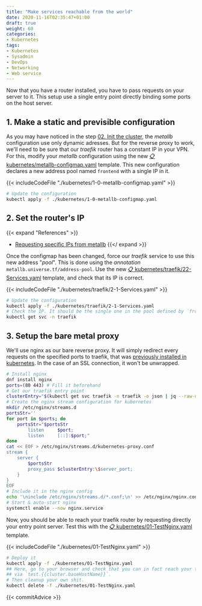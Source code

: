 ```yaml
---
title: "Make services reachable from the world"
date: 2020-11-16T02:35:47+01:00
draft: true
weight: 60
categories:
- Kubernetes
tags:
- Kubernetes
- Sysadmin
- DevOps
- Networking
- Web service
---
```


Now that you have a router installed, you have to pass requests on your server to it. This setup use a single entry point directly binding some ports on the host server.

## 1. Make a static and previsible configuration

As you may have noticed in the step [02. Init the cluster](../02-cluster/index.md), the *metallb* configuration use only dynamic adresses. But for the reverse proxy to work, we'll need to be sure that our *traefik* router has a constant IP in your VPN. For this, modify your *metallb* configuration using the new [:clipboard: kubernetes/metallb-configmap.yaml](./kubernetes/kubernetes/metallb-configmap.yaml) template. This new configuration declares a new address pool named `frontend` with a single IP in it.

{{< includeCodeFile "./kubernetes/1-0-metallb-configmap.yaml" >}}

```sh
# Update the configuration
kubectl apply -f ./kubernetes/1-0-metallb-configmap.yaml
```

## 2. Set the router's IP

{{< expand "References" >}}
* [Requesting specific IPs from metallb](https://metallb.universe.tf/usage/#requesting-specific-ips)
{{</ expand >}}

Once the configmap has been changed, force our *traefik* service to use this new address "*pool*". This is done using the *annotation* `metallb.universe.tf/address-pool`. Use the new [:clipboard: kubernetes/traefik/22-Services.yaml](./kubernetes/traefik/22-Services.yaml) template, and check that its IP is correct.

{{< includeCodeFile "./kubernetes/traefik/2-1-Services.yaml" >}}

```sh
# Update the configuration
kubectl apply -f ./kubernetes/traefik/2-1-Services.yaml
# Check the IP. It should be the single one in the pool defined by `frontend` in the metallb configuration
kubectl get svc -n traefik
```

## 3. Setup the bare metal proxy

We'll use nginx as our bare reverse proxy. It will simply redirect every requests on the specified ports to traefik, that was [previously installed in kubernetes](./03-router/index.md). In the case of an SSL connection, it won't be unwrapped.

```sh
# Install nginx
dnf install nginx
ports=(80 443) # Fill it beforehand
# Get our traefik entry point
clusterEntry="$(kubectl get svc traefik -n traefik -o json | jq --raw-output '.status.loadBalancer.ingress[].ip')"
# Create the nginx stream configuration for kubernetes
mkdir /etc/nginx/streams.d
portsStr=''
for port in $ports; do
    portsStr="$portsStr
        listen     $port;
        listen     [::]:$port;"
done
cat << EOF > /etc/nginx/streams.d/kubernetes-proxy.conf
stream {
    server {
        $portsStr
        proxy_pass $clusterEntry:\$server_port;
    }
}
EOF
# Include it in the nginx config
echo '\ninclude /etc/nginx/streams.d/*.conf;\n' >> /etc/nginx/nginx.conf
# Start & auto-start nginx
systemctl enable --now nginx.service
```

Now, you should be able to reach your traefik router by requesting directly your entry point server. Test this with the [:clipboard: kubernetes/01-TestNginx.yaml](./kubernetes/01-TestNginx.yaml) template.

{{< includeCodeFile "./kubernetes/01-TestNginx.yaml" >}}

```sh
# Deploy it
kubectl apply -f ./kubernetes/01-TestNginx.yaml
## Here, go to your browser and check that you can in fact reach your test nginx instance
## via `test.{{cluster.baseHostName}}`.
# Then cleanup your own shit.
kubectl delete -f ./kubernetes/01-TestNginx.yaml
```

{{< commitAdvice >}}
